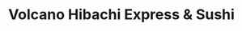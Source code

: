 ---
layout: place
title: "Volcano Hibachi Express & Sushi"
permalink: /virginia/newport-news/volcano-hibachi-express-sushi.html
stateAbbr: VA
stateName: Virginia
cityName: Newport News
seo:
  name: "Volcano Hibachi Express & Sushi"
  type: Restaurant
  links: http://www.volcanosushinewportnews.com/
description: "Volcano Hibachi Express & Sushi serves delicious sushi in Newport News, Virginia. Try fresh Japanese dishes for a great dining experience. Available for takeout, delivery, lunch, and dinner."
place_id: ChIJmcH-rNF-sIkRpjuEB9ZAAlA
photos:
  - name: >-
      places/ChIJmcH-rNF-sIkRpjuEB9ZAAlA/photos/AeeoHcIQzvTKKpkcMH8qud3FRhnasvZ4U3R6HvPy_OL2OPiauGoJnoMy5dsHh44Gzf6Lpv0PZCJ3lJftpG8aHsNPJjDx7qmEWV4NVYd7tgM-8qfm0oGCsI7Nx8KlumE7CaBtBWoKly04VAGfOUN0DxX3bp5lqYNVErCsSsYCJRc21_-AGffRtnbtqcRmT-JSPd_LK4CRgd3hM2jFbIdJ-p2baRchOI32gj00yF7czsnom6bQmz-jWzbmkeIjNFU4jdp6V7H758gfjceDAzrsODlgnKAINLJvWbOsEExGk5vhsEkP0zv00ubo9YVHCSf-ZYsO2JZqoVpITxhOSbm3lc5RJyyciyn_DllJfuyD-RN6RQXs9EMltSvroJUqSTmo3smj2WOWo93SwzKF8EPx9VQZeaHqJZqXzNyFWG5l-o_jNg5JSst-
    widthPx: 2560
    heightPx: 1440
    authorAttributions:
      - displayName: William Kane
        uri: https://maps.google.com/maps/contrib/115719320798028313080
        photoUri: >-
          https://lh3.googleusercontent.com/a-/ALV-UjVtvVuWMmDKD4JgaUZszIrS36QYC83X-vSgYa3_sr2zGIQ8XFK0=s100-p-k-no-mo
    flagContentUri: >-
      https://www.google.com/local/imagery/report/?cb_client=maps_api_places.places_api&image_key=!1e10!2sCIHM0ogKEICAgICEwbSWtQE&hl=en-US
    googleMapsUri: >-
      https://www.google.com/maps/place//data=!3m4!1e2!3m2!1sCIHM0ogKEICAgICEwbSWtQE!2e10!4m2!3m1!1s0x89b07ed1acfec199:0x500240d607843ba6
  - name: >-
      places/ChIJmcH-rNF-sIkRpjuEB9ZAAlA/photos/AeeoHcKP34y3qaVjFKFwzM-NGz3JFicq4m-7Bi8_L28gbCswEo4KkzVdC7Bfb7amoO8p0TRWO3rotMmdTnpTYxkB7yiDieNvOo_GZqjeE-ZT_mVDcGtqL2NC8TomzJcxAQPlA45YGRwPcZo9AurTrUzdDNiafuoDsLVrxvSbubcla8keHKcqtrLGR3BU4lkmjeix1kbUkJUtD4Vpt-hob9BbqMYx4Q89RarYbex2zy4a4XgcEqHoBCer1WOXB_a1JlobZ7mOQHXjskklwNwCaPR1ajGhT_ke2qf28RZvKFuf1jidt7zu5TtXMgYRWaoZm5RDsy2uePoTYhsdoSt8v9E-kijT-fboj3x6bZQLH9HsECK-9xd4slS1YdatLyLPkx_1bdtXgqLD4R1KGbsuG1LeWnN84rd5QDyUbDoNRR4sgGLSSA
    widthPx: 3456
    heightPx: 4608
    authorAttributions:
      - displayName: Roxanna Rodriguez
        uri: https://maps.google.com/maps/contrib/111162426817654173994
        photoUri: >-
          https://lh3.googleusercontent.com/a-/ALV-UjUU0s3M0eXKIicDvHxC-N0mwbkLBUQ05zog4qtZqeBKH4SB3FdOXw=s100-p-k-no-mo
    flagContentUri: >-
      https://www.google.com/local/imagery/report/?cb_client=maps_api_places.places_api&image_key=!1e10!2sCIHM0ogKEICAgIDMyNH5Og&hl=en-US
    googleMapsUri: >-
      https://www.google.com/maps/place//data=!3m4!1e2!3m2!1sCIHM0ogKEICAgIDMyNH5Og!2e10!4m2!3m1!1s0x89b07ed1acfec199:0x500240d607843ba6
  - name: >-
      places/ChIJmcH-rNF-sIkRpjuEB9ZAAlA/photos/AeeoHcLbSKR8RARqcxXdtEDRdJkdq4Y5nfImOrIHCrN4IJmm4OecXccf0sVespeM5auIinrlkarKjzfVdgFLuFtXgCuJijkU-bGFZeLX8nmaLFk5lgGkutzYWmNxdz8LfhkFbx2kOPoxgt4yJASvLg92AcFWBeRvKYmBk1y0fRvidrrCqfC5-IEy3XlJDCNz-XxG0lHr3HPrn9Sa55fp2vlZ77p4Iwy3O9FlZ448RLEN-ndcOk9atVBAFg5b5s4cn04r10ewfBfxeKjbPYp7LiDqbJD1T03-Nwsd-1PCdvPvot6hCGwYPtMrLgNSerMiZiFqUYXluOv50yUGxgDmv1aEe9hA7A1mIEaHWD3bFwQjmSk0mwtPiJew0n62kSl3wz1Oygc61I2UEsHA0OmP53OEvjRbE6MnWt1OE-LOHgg8_2DHdQ
    widthPx: 2915
    heightPx: 3303
    authorAttributions:
      - displayName: Alisha AF
        uri: https://maps.google.com/maps/contrib/113549130299980772035
        photoUri: >-
          https://lh3.googleusercontent.com/a-/ALV-UjW_XSRmWRWOp9vYO_F4Iat9O0MtAmEeHthgpmgfD_HWypIQTsHH_g=s100-p-k-no-mo
    flagContentUri: >-
      https://www.google.com/local/imagery/report/?cb_client=maps_api_places.places_api&image_key=!1e10!2sCIHM0ogKEICAgICp9OuHMA&hl=en-US
    googleMapsUri: >-
      https://www.google.com/maps/place//data=!3m4!1e2!3m2!1sCIHM0ogKEICAgICp9OuHMA!2e10!4m2!3m1!1s0x89b07ed1acfec199:0x500240d607843ba6
  - name: >-
      places/ChIJmcH-rNF-sIkRpjuEB9ZAAlA/photos/AeeoHcLoTuxSBuIQd3_ZVlecEMQ4k5MeRzZd32F0IN3rYh7WNjVIa9GHU2twEb8aHwe2-H45OgVazgGhtSdV5wY8fCxzKwnwOTHkmOYbZbCCYIwfrhs7eU5vUzn6opTLHtTO4dNuqV4iFdrqqZJLzqu5JZT_LG1IZBbn-_Xh3qBdAp3KCxmIC4YHDrrGy5BBpPvow31k7D2tBYQEQGakGS_IY6t-E4F5AGEs9qvE3LVb1P9e1_WRaXPD1F7-i-2QdSnSlHqKvPpdzB16GJkhlhK7BGegxqPtQ7uGgIxfhr-MdjZ4x3BFqkpwzrZT_U11z3EgAKl31DKWdiRoSGNUMZuFpBnA2MQycbCLcqB9AChI6Qkv1rQeusQarwFmaGDgVD81amdkV1C6Dl3UdZDUx7-w-czSSVGLlUU0HeT57qtW0uD3FQ
    widthPx: 3024
    heightPx: 4032
    authorAttributions:
      - displayName: o
        uri: https://maps.google.com/maps/contrib/109255570276008814816
        photoUri: >-
          https://lh3.googleusercontent.com/a/ACg8ocIpVev5O3vOsMm4qeAJJd7ghaRUuxktjMkkIYGuWq796Mi_aQ=s100-p-k-no-mo
    flagContentUri: >-
      https://www.google.com/local/imagery/report/?cb_client=maps_api_places.places_api&image_key=!1e10!2sCIHM0ogKEICAgID6z8yXcA&hl=en-US
    googleMapsUri: >-
      https://www.google.com/maps/place//data=!3m4!1e2!3m2!1sCIHM0ogKEICAgID6z8yXcA!2e10!4m2!3m1!1s0x89b07ed1acfec199:0x500240d607843ba6
  - name: >-
      places/ChIJmcH-rNF-sIkRpjuEB9ZAAlA/photos/AeeoHcICXVgpLC9i0FBKA1Rvs5Yeww14rAKVGkwBIlVEDODmHWuKtOk6xwkWrL7cnmLxF7zF0c60qEJWzgFBdrLZ9DLm9UwdhG35S3ojE5Y8FPknD8P0JLg1eRM_BDOmd9iB2-pr2Xnrg-x1cguceIjsVinneaZ6sbYblSUGKe0VIyB2V4_YbLQYoIpSfU_wa8smNYOHek4M704A-_A6EypMYo8vw6eocv9BoKcE9R_YATBSNcs24QnQcEvG-VpPrZw9GK10gCoVeKSKvImiodhmxPWZM8vweRZHzO2VqVohEWCoBI4dRWgsE0sH0RrcfrXx1uDwzXwY_ushut-M5aAWLA2IoonjtM5mvggSSTMTFWwP4adKt4CWBL98E_-395cmTy6yEe26vtO20maFf-8jm-Lm-76pvF5GhdQq_mDCzrIc9w
    widthPx: 4032
    heightPx: 3024
    authorAttributions:
      - displayName: Vance Bryan
        uri: https://maps.google.com/maps/contrib/100861723561722515550
        photoUri: >-
          https://lh3.googleusercontent.com/a-/ALV-UjWTv6aFMpGSYrj3qvY2byjpOncifAtyExtFWhEOGRVZt981JMtWdQ=s100-p-k-no-mo
    flagContentUri: >-
      https://www.google.com/local/imagery/report/?cb_client=maps_api_places.places_api&image_key=!1e10!2sCIHM0ogKEICAgIDMktnIFg&hl=en-US
    googleMapsUri: >-
      https://www.google.com/maps/place//data=!3m4!1e2!3m2!1sCIHM0ogKEICAgIDMktnIFg!2e10!4m2!3m1!1s0x89b07ed1acfec199:0x500240d607843ba6
  - name: >-
      places/ChIJmcH-rNF-sIkRpjuEB9ZAAlA/photos/AeeoHcIevLwTPn4w0A9_W-XNYjza2FbHhFu56UkcRVI2Wf3yF2M5BLdgP8NqddpbirmKoIt-xYWCoTEGbyX8E3gGn5OzsITnNO-7r8LvetcdpmnfG2m2lpid6uDJQRXtlIq1SclP6-wmyZORPl1hUnonIPvLR0RadoPLa35hdLulM13P15Of9AP5DcXB9ELk6cIkv7HzlH4MJxYKgbxyHJJJlzNh_j5c5iqK0xSPINW29ov2q9s5NR1fw62CD9PcbLkGdlOh7qv4Sn_Ic4Y8lcpuCMO1PWyfQM-z1oVJpJeML8UlSUbKkHP8LVZPwU_3Vkp3NPZtw5wse6omzKwydc55fXTRvCt-Stw37FKpRSaIZiBqVZcYD3zdQmMG-Qj9veLKE_-UD7ipfUWfWrhF57MHgY2M3GWu6KWHDX6pvUPieinynKqS
    widthPx: 2659
    heightPx: 3441
    authorAttributions:
      - displayName: Alisha AF
        uri: https://maps.google.com/maps/contrib/113549130299980772035
        photoUri: >-
          https://lh3.googleusercontent.com/a-/ALV-UjW_XSRmWRWOp9vYO_F4Iat9O0MtAmEeHthgpmgfD_HWypIQTsHH_g=s100-p-k-no-mo
    flagContentUri: >-
      https://www.google.com/local/imagery/report/?cb_client=maps_api_places.places_api&image_key=!1e10!2sCIHM0ogKEICAgIDev6y98AE&hl=en-US
    googleMapsUri: >-
      https://www.google.com/maps/place//data=!3m4!1e2!3m2!1sCIHM0ogKEICAgIDev6y98AE!2e10!4m2!3m1!1s0x89b07ed1acfec199:0x500240d607843ba6
  - name: >-
      places/ChIJmcH-rNF-sIkRpjuEB9ZAAlA/photos/AeeoHcLbFPKseXOhHCPQml4_LcEI3oYJpZ9xD7zYWPXHoJqy9e70frCMB1Q07oTo-lEE1zpkJiyPSiZmLj8YRuNZVi95b2KnfZKNHA185oCjvbQK-5v5bYKM50y8VC8AkRTVN_pzY03W3zltP7sfxQtQMgstAr1CMoq7xkd2f6UgxRmGDvnU92ZNth8zvY2kXyhtKCnhhA6_cO2WVB80i1PkGaFZ8M8Z4igEKq4NUz_nIuv3pu4eY0jv1wdFd5doH6l5qm-EVV-RdPcQN678OhboxdcqyuYE3VSqdcqoLxQncObLb9HuuT8dHPaOXJrSgT-rUvCZ6Rmv1nXVbz2A9T71ggN1sNUmXMV3fp_zTevObAEd-jaepdna3oGOMCuz1uaCOsrIgehnAc1E6a95AeS28ocwOAThhRvYaUOWv3ineAeCaQ
    widthPx: 4032
    heightPx: 3024
    authorAttributions:
      - displayName: Rodney Bolden
        uri: https://maps.google.com/maps/contrib/108131079611886060280
        photoUri: >-
          https://lh3.googleusercontent.com/a-/ALV-UjViEsXDACHIDX4CVBiS_NjUrQWd0VJSqc4P-lOExoZdb3AHKhHGYQ=s100-p-k-no-mo
    flagContentUri: >-
      https://www.google.com/local/imagery/report/?cb_client=maps_api_places.places_api&image_key=!1e10!2sCIHM0ogKEICAgICkmPu2ZQ&hl=en-US
    googleMapsUri: >-
      https://www.google.com/maps/place//data=!3m4!1e2!3m2!1sCIHM0ogKEICAgICkmPu2ZQ!2e10!4m2!3m1!1s0x89b07ed1acfec199:0x500240d607843ba6
  - name: >-
      places/ChIJmcH-rNF-sIkRpjuEB9ZAAlA/photos/AeeoHcJLnHtgOYLe5vQiSuOVid40m-kXwyvkWN6lA3_QA7_TE3zt1Z6Dz2BqfV9n61tzxBVtuTF3i-7Kv7h3pZVUqywjg5uzucN89qlWU-xWm_ee2Hpc6N1AoL074I1O86oK605Llkf5Y6D6zm_-f6_KStpAK_srDIF0ZpsqVfjD0pAWHPVccUD9DxsRav0klSH2OJlY3Q7i2u014KBJceHRgqxhRiwOqNqcLVC2yn5HSu_vCqd9TzRV0TJliQpU_Wz7zA5gIbLuJbo5oRUbmG5KlXR2X83gwH3y29GoTgbniju7XQlqM6Xee5kilix6opd4uGNkvg6mwfnmAR0CCVFy64ycz9947wtXx6Muve56UB_rbrDiEGAn7ItOjnaBX1JLtKaSBDRi-7ENrAcH4lZ8gmbHdfl8-Z9ZkQTECJuE4Pp1OIht
    widthPx: 3024
    heightPx: 4032
    authorAttributions:
      - displayName: Meme
        uri: https://maps.google.com/maps/contrib/111075783813153254169
        photoUri: >-
          https://lh3.googleusercontent.com/a-/ALV-UjXEvgIvJEqCuG_tTk1KL4LlNX1aSI_o9Wru2ykMHw3uKwMvJG8=s100-p-k-no-mo
    flagContentUri: >-
      https://www.google.com/local/imagery/report/?cb_client=maps_api_places.places_api&image_key=!1e10!2sCIHM0ogKEICAgIC1vqWXxAE&hl=en-US
    googleMapsUri: >-
      https://www.google.com/maps/place//data=!3m4!1e2!3m2!1sCIHM0ogKEICAgIC1vqWXxAE!2e10!4m2!3m1!1s0x89b07ed1acfec199:0x500240d607843ba6
  - name: >-
      places/ChIJmcH-rNF-sIkRpjuEB9ZAAlA/photos/AeeoHcKg8P3KsqFCSuM2gEDMWqhQNs7PUFyWmYmtTJEbbR5LxgSFPZ6yTAGUvOujME1MrZt6ku4fLKiEn5Vsvt4hgxYxj1YilvMKhOYYxTMCkpXjyTwGHNMdSvaZlorvFJt_orF_vJu5cVby1dsiii65cshKynC-rOZfmqdDufheO2d88mQSCn33FLJrPd3gcw47lp6G6AcOeO3bsHvjTzOlC75JSZzug13SG8BgurtRDONY9NpxY9HrKp5pmcoE6vo7TZZdp76zh-JbdtBdWDkfAWqxrZH1l-J2qvMx8naQdHp82eQbIszsqbxc1dqHv5Bm742FpiOV9yf5A3C_BFotRZ9l8Pgnej8SIn-O8Q5rVkj_GcDVoxb9Swn7sFz9neVnqpdvw0jo4LctyOxY4ietGoVqZk36-1hGf-PvLr6yTHMu6w
    widthPx: 1440
    heightPx: 2560
    authorAttributions:
      - displayName: William Kane
        uri: https://maps.google.com/maps/contrib/115719320798028313080
        photoUri: >-
          https://lh3.googleusercontent.com/a-/ALV-UjVtvVuWMmDKD4JgaUZszIrS36QYC83X-vSgYa3_sr2zGIQ8XFK0=s100-p-k-no-mo
    flagContentUri: >-
      https://www.google.com/local/imagery/report/?cb_client=maps_api_places.places_api&image_key=!1e10!2sCIHM0ogKEICAgICEwbSWNQ&hl=en-US
    googleMapsUri: >-
      https://www.google.com/maps/place//data=!3m4!1e2!3m2!1sCIHM0ogKEICAgICEwbSWNQ!2e10!4m2!3m1!1s0x89b07ed1acfec199:0x500240d607843ba6
  - name: >-
      places/ChIJmcH-rNF-sIkRpjuEB9ZAAlA/photos/AeeoHcKV8yNJLeXfdzwgn3Byz-y8y7tlhy1FXt3enBmpsXzWJAMEBKx7bcj5CRj7rjNjXLHwn1WJCAULACFxQdojIK1b5wrpeazKhfPbsFs6xgDL-LEYbsf6Dg2T5Tm7TwEQu1bsWW3KPQswgcL_Ae2zny2M3h9UsNXj6bVvxSjpXZAs_njA-NQqA9ZPtQzEQv-U-urOTwd2rVlqYTqSXfbcwiOGlnlUehISi4tOuSVKfRgJ3I798mg9mRlcJxmsXTZUNZyWYTq0JVQvsESx5GvY60bcn6onW96mu5Nnu72c3esycSXgycExOpe3LCy2Z6NPLwRJ9Gqa4q-zbc5AR78RsUOkCfeFqAhLoIIwgvUl9AD0aVYE7Xan2hvo_SAK8YTF0kHLcpJAktz9Ga-od2XIQ7TaUC6KomoOFsa8NLHybyU1fXVe
    widthPx: 1080
    heightPx: 1920
    authorAttributions:
      - displayName: Cat Kirchner
        uri: https://maps.google.com/maps/contrib/107308861770397131097
        photoUri: >-
          https://lh3.googleusercontent.com/a-/ALV-UjWuz5QOGKkJI0B0TazD-_gcO1_U504iUUs8LHD1CVXg9uWjYv79=s100-p-k-no-mo
    flagContentUri: >-
      https://www.google.com/local/imagery/report/?cb_client=maps_api_places.places_api&image_key=!1e10!2sCIHM0ogKEICAgICk2YjoogE&hl=en-US
    googleMapsUri: >-
      https://www.google.com/maps/place//data=!3m4!1e2!3m2!1sCIHM0ogKEICAgICk2YjoogE!2e10!4m2!3m1!1s0x89b07ed1acfec199:0x500240d607843ba6
address: '12515 Jefferson Ave #400, Newport News, VA 23602, USA'
street: '12515 Jefferson Ave #400'
city: Newport News
state: VA
zip: '23602'
country: USA
neighborhood: Central Newport News
latitude: '37.126987'
longitude: '-76.512344'
accessibility_options:
  wheelchairAccessibleParking: true
  wheelchairAccessibleEntrance: true
  wheelchairAccessibleRestroom: true
  wheelchairAccessibleSeating: true
business_status: OPERATIONAL
name: Volcano Hibachi Express & Sushi
google_maps_links:
  directionsUri: >-
    https://www.google.com/maps/dir//''/data=!4m7!4m6!1m1!4e2!1m2!1m1!1s0x89b07ed1acfec199:0x500240d607843ba6!3e0
  placeUri: https://maps.google.com/?cid=5765241760980941734
  writeAReviewUri: >-
    https://www.google.com/maps/place//data=!4m3!3m2!1s0x89b07ed1acfec199:0x500240d607843ba6!12e1
  reviewsUri: >-
    https://www.google.com/maps/place//data=!4m4!3m3!1s0x89b07ed1acfec199:0x500240d607843ba6!9m1!1b1
  photosUri: >-
    https://www.google.com/maps/place//data=!4m3!3m2!1s0x89b07ed1acfec199:0x500240d607843ba6!10e5
primary_type: Japanese Restaurant
opening_hours:
  regular: null
  current: null
secondary_opening_hours:
  regular:
    weekdayDescriptions: null
    type: null
  current:
    weekdayDescriptions: null
    type: null
phone: (757) 968-5180
price_level: null
price_range: $10 &ndash; $20
rating: '3.4'
rating_count: 0
website: http://www.volcanosushinewportnews.com/
reviews:
  - name: >-
      places/ChIJmcH-rNF-sIkRpjuEB9ZAAlA/reviews/ChdDSUhNMG9nS0VJQ0FnSURldjZ5OTBBRRAB
    relativePublishTimeDescription: a year ago
    rating: 4
    text:
      text: >-
        4⭐️

        I have been wanting to try this place for a few months, and we finally
        did. Very good food! The inside of the restaurant is closed, so they put
        up this odd window to order through at the front door. They could easily
        just let people still walk in to order, and just put the chairs away so
        people don’t sit 🤷🏾‍♀️

        But the food was really good. I got a shrimp tempura roll & volcano
        roll. Both were very good! And my husband got the steak and shrimp
        hibachi. His food was also very good, and he had leftovers. I just wish
        sushi places gave 8 pieces in their rolls. When it’s 6 pieces I feel
        like that’s small. But either way, all of the food was great!
      languageCode: en
    originalText:
      text: >-
        4⭐️

        I have been wanting to try this place for a few months, and we finally
        did. Very good food! The inside of the restaurant is closed, so they put
        up this odd window to order through at the front door. They could easily
        just let people still walk in to order, and just put the chairs away so
        people don’t sit 🤷🏾‍♀️

        But the food was really good. I got a shrimp tempura roll & volcano
        roll. Both were very good! And my husband got the steak and shrimp
        hibachi. His food was also very good, and he had leftovers. I just wish
        sushi places gave 8 pieces in their rolls. When it’s 6 pieces I feel
        like that’s small. But either way, all of the food was great!
      languageCode: en
    authorAttribution:
      displayName: Alisha AF
      uri: https://www.google.com/maps/contrib/113549130299980772035/reviews
      photoUri: >-
        https://lh3.googleusercontent.com/a-/ALV-UjW_XSRmWRWOp9vYO_F4Iat9O0MtAmEeHthgpmgfD_HWypIQTsHH_g=s128-c0x00000000-cc-rp-mo-ba5
    publishTime: '2023-07-29T20:00:59.317921Z'
    flagContentUri: >-
      https://www.google.com/local/review/rap/report?postId=ChdDSUhNMG9nS0VJQ0FnSURldjZ5OTBBRRAB&d=17924085&t=1
    googleMapsUri: >-
      https://www.google.com/maps/reviews/data=!4m6!14m5!1m4!2m3!1sChdDSUhNMG9nS0VJQ0FnSURldjZ5OTBBRRAB!2m1!1s0x89b07ed1acfec199:0x500240d607843ba6
  - name: >-
      places/ChIJmcH-rNF-sIkRpjuEB9ZAAlA/reviews/ChdDSUhNMG9nS0VJQ0FnTUNRbkpUWWtnRRAB
    relativePublishTimeDescription: a month ago
    rating: 2
    text:
      text: >-
        Freezing cold there in the winter; I guess they wanted to save on heat.
        Food was edible but not enjoyable. They didn't even serve on plates or
        in bowls, everything was served in to-go containers and they only had
        bottled drinks. We have lived in Japan before and have had Asian food in
        the US many times before and this is the worst place we've ever been
        food wise. Nice staff.
      languageCode: en
    originalText:
      text: >-
        Freezing cold there in the winter; I guess they wanted to save on heat.
        Food was edible but not enjoyable. They didn't even serve on plates or
        in bowls, everything was served in to-go containers and they only had
        bottled drinks. We have lived in Japan before and have had Asian food in
        the US many times before and this is the worst place we've ever been
        food wise. Nice staff.
      languageCode: en
    authorAttribution:
      displayName: Peyton Laurence
      uri: https://www.google.com/maps/contrib/117809105990051671287/reviews
      photoUri: >-
        https://lh3.googleusercontent.com/a-/ALV-UjV2FED7-2KngECUffVkTYekJ1voJv-ZCBDKpBCb25wq7LcrYDNX=s128-c0x00000000-cc-rp-mo
    publishTime: '2025-03-02T19:32:51.258474Z'
    flagContentUri: >-
      https://www.google.com/local/review/rap/report?postId=ChdDSUhNMG9nS0VJQ0FnTUNRbkpUWWtnRRAB&d=17924085&t=1
    googleMapsUri: >-
      https://www.google.com/maps/reviews/data=!4m6!14m5!1m4!2m3!1sChdDSUhNMG9nS0VJQ0FnTUNRbkpUWWtnRRAB!2m1!1s0x89b07ed1acfec199:0x500240d607843ba6
  - name: >-
      places/ChIJmcH-rNF-sIkRpjuEB9ZAAlA/reviews/ChdDSUhNMG9nS0VJQ0FnSUM5eUtPN253RRAB
    relativePublishTimeDescription: a year ago
    rating: 1
    text:
      text: >-
        DO NOT EAT THERE. I used to eat this place none stop. Until today I
        ordered food. I ordered $70 worth of food to be exact and I had hair
        animal hair all through out my food!! EVERYWHERE!! I didn’t even call
        for a refund because I’m wayyyyy too angry to think straight but please
        for your safety DO NOT EAT THERE!!!!
      languageCode: en
    originalText:
      text: >-
        DO NOT EAT THERE. I used to eat this place none stop. Until today I
        ordered food. I ordered $70 worth of food to be exact and I had hair
        animal hair all through out my food!! EVERYWHERE!! I didn’t even call
        for a refund because I’m wayyyyy too angry to think straight but please
        for your safety DO NOT EAT THERE!!!!
      languageCode: en
    authorAttribution:
      displayName: Jazmyne Crawley
      uri: https://www.google.com/maps/contrib/107185585683870663560/reviews
      photoUri: >-
        https://lh3.googleusercontent.com/a/ACg8ocKo4EbAoSgNrSo0qbm7O4y9zMUniuoHi8t0mvYigix5GEKIlw=s128-c0x00000000-cc-rp-mo
    publishTime: '2024-02-29T21:22:30.305246Z'
    flagContentUri: >-
      https://www.google.com/local/review/rap/report?postId=ChdDSUhNMG9nS0VJQ0FnSUM5eUtPN253RRAB&d=17924085&t=1
    googleMapsUri: >-
      https://www.google.com/maps/reviews/data=!4m6!14m5!1m4!2m3!1sChdDSUhNMG9nS0VJQ0FnSUM5eUtPN253RRAB!2m1!1s0x89b07ed1acfec199:0x500240d607843ba6
  - name: >-
      places/ChIJmcH-rNF-sIkRpjuEB9ZAAlA/reviews/ChZDSUhNMG9nS0VJQ0FnSURNa3BtOFZnEAE
    relativePublishTimeDescription: 5 years ago
    rating: 2
    text:
      text: >-
        The only reason I bothered giving this place two Stars was because the
        Tempura wasn't bad and the unagi was decent, besides that I would not
        recommend this place.

        All the rolls they made were weak and fell apart as soon as you picked
        them up or stuck to the roll next to it like glue, not to mention they
        were all BLAND!!!?

        No flavor at all, Godzilla roll is a joke as well as the three others we
        tried.

        Oh and even if you get a sushi set they do not include salad or soup
        like every other sushi joint on earth, you pay for and order each
        separately.
      languageCode: en
    originalText:
      text: >-
        The only reason I bothered giving this place two Stars was because the
        Tempura wasn't bad and the unagi was decent, besides that I would not
        recommend this place.

        All the rolls they made were weak and fell apart as soon as you picked
        them up or stuck to the roll next to it like glue, not to mention they
        were all BLAND!!!?

        No flavor at all, Godzilla roll is a joke as well as the three others we
        tried.

        Oh and even if you get a sushi set they do not include salad or soup
        like every other sushi joint on earth, you pay for and order each
        separately.
      languageCode: en
    authorAttribution:
      displayName: Vance Bryan
      uri: https://www.google.com/maps/contrib/100861723561722515550/reviews
      photoUri: >-
        https://lh3.googleusercontent.com/a-/ALV-UjWTv6aFMpGSYrj3qvY2byjpOncifAtyExtFWhEOGRVZt981JMtWdQ=s128-c0x00000000-cc-rp-mo-ba4
    publishTime: '2019-12-27T00:24:09.876342Z'
    flagContentUri: >-
      https://www.google.com/local/review/rap/report?postId=ChZDSUhNMG9nS0VJQ0FnSURNa3BtOFZnEAE&d=17924085&t=1
    googleMapsUri: >-
      https://www.google.com/maps/reviews/data=!4m6!14m5!1m4!2m3!1sChZDSUhNMG9nS0VJQ0FnSURNa3BtOFZnEAE!2m1!1s0x89b07ed1acfec199:0x500240d607843ba6
  - name: >-
      places/ChIJmcH-rNF-sIkRpjuEB9ZAAlA/reviews/ChZDSUhNMG9nS0VJQ0FnSUNNLVp6aWV3EAE
    relativePublishTimeDescription: 5 years ago
    rating: 3
    text:
      text: >-
        Decent food. Do not go there with high customer service expectations.
        The interior could use some cleanup. Also, please don’t be eating right
        next to your customers table.

        Our appetizer was brought to the table after we were halfway done with
        main meal. 🤷‍♂️
      languageCode: en
    originalText:
      text: >-
        Decent food. Do not go there with high customer service expectations.
        The interior could use some cleanup. Also, please don’t be eating right
        next to your customers table.

        Our appetizer was brought to the table after we were halfway done with
        main meal. 🤷‍♂️
      languageCode: en
    authorAttribution:
      displayName: Umesh Maskey
      uri: https://www.google.com/maps/contrib/103496216610842087914/reviews
      photoUri: >-
        https://lh3.googleusercontent.com/a-/ALV-UjWMRhwUD-vN8cADHh6vpOa1Yb4V4w1BDhr9-knPZiLAXrgeIf_pcQ=s128-c0x00000000-cc-rp-mo-ba2
    publishTime: '2019-11-27T00:58:58.620848Z'
    flagContentUri: >-
      https://www.google.com/local/review/rap/report?postId=ChZDSUhNMG9nS0VJQ0FnSUNNLVp6aWV3EAE&d=17924085&t=1
    googleMapsUri: >-
      https://www.google.com/maps/reviews/data=!4m6!14m5!1m4!2m3!1sChZDSUhNMG9nS0VJQ0FnSUNNLVp6aWV3EAE!2m1!1s0x89b07ed1acfec199:0x500240d607843ba6
parking_options:
  freeParkingLot: true
  freeStreetParking: true
  valetParking: false
payment_options:
  acceptsCreditCards: true
  acceptsDebitCards: true
  acceptsCashOnly: false
allow_dogs: null
curbside_pickup: null
delivery: true
dine_in: true
good_for_children: true
good_for_groups: null
good_for_sports: false
live_music: false
menu_for_children: null
outdoor_seating: false
reservable: null
restroom: true
serves_beer: null
serves_breakfast: false
serves_brunch: false
serves_cocktails: null
serves_coffee: null
serves_dinner: true
serves_dessert: true
serves_lunch: true
serves_vegetarian_food: null
serves_wine: null
takeout: true
update_category: essentials
summary: null

---
